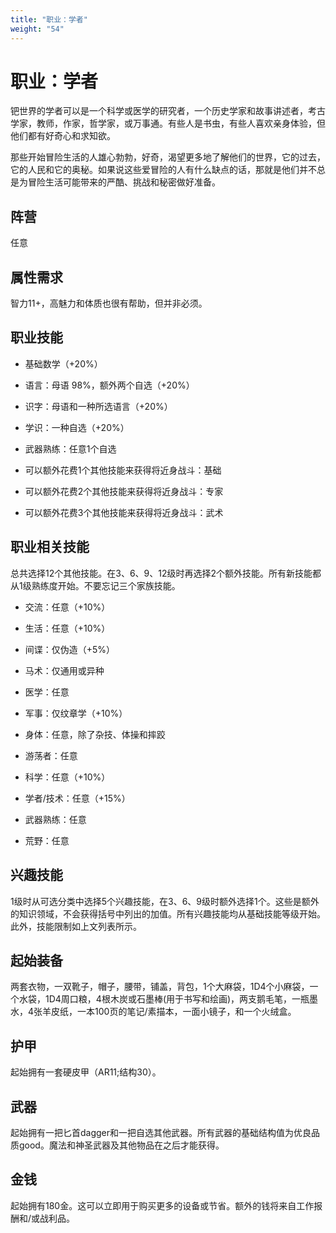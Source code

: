 ```yaml
---
title: "职业：学者"
weight: "54"
---
```

# 职业：学者

钯世界的学者可以是一个科学或医学的研究者，一个历史学家和故事讲述者，考古学家，教师，作家，哲学家，或万事通。有些人是书虫，有些人喜欢亲身体验，但他们都有好奇心和求知欲。

那些开始冒险生活的人雄心勃勃，好奇，渴望更多地了解他们的世界，它的过去，它的人民和它的奥秘。如果说这些爱冒险的人有什么缺点的话，那就是他们并不总是为冒险生活可能带来的严酷、挑战和秘密做好准备。

## 阵营

任意

## 属性需求

智力11+，高魅力和体质也很有帮助，但并非必须。

## 职业技能

- 基础数学（+20%）

- 语言：母语 98%，额外两个自选（+20%）

- 识字：母语和一种所选语言（+20%）

- 学识：一种自选（+20%）

- 武器熟练：任意1个自选

- 可以额外花费1个其他技能来获得将近身战斗：基础

- 可以额外花费2个其他技能来获得将近身战斗：专家

- 可以额外花费3个其他技能来获得将近身战斗：武术


## 职业相关技能

总共选择12个其他技能。在3、6、9、12级时再选择2个额外技能。所有新技能都从1级熟练度开始。不要忘记三个家族技能。

- 交流：任意（+10%）

- 生活：任意（+10%）

- 间谍：仅伪造（+5%）

- 马术：仅通用或异种

- 医学：任意

- 军事：仅纹章学（+10%）

- 身体：任意，除了杂技、体操和摔跤

- 游荡者：任意

- 科学：任意（+10%）

- 学者/技术：任意（+15%）

- 武器熟练：任意

- 荒野：任意


## 兴趣技能

1级时从可选分类中选择5个兴趣技能，在3、6、9级时额外选择1个。这些是额外的知识领域，不会获得括号中列出的加值。所有兴趣技能均从基础技能等级开始。此外，技能限制如上文列表所示。

## 起始装备

两套衣物，一双靴子，帽子，腰带，铺盖，背包，1个大麻袋，1D4个小麻袋，一个水袋，1D4周口粮，4根木炭或石墨棒(用于书写和绘画)，两支鹅毛笔，一瓶墨水，4张羊皮纸，一本100页的笔记/素描本，一面小镜子，和一个火绒盒。

## 护甲

起始拥有一套硬皮甲（AR11;结构30）。

## 武器

起始拥有一把匕首dagger和一把自选其他武器。所有武器的基础结构值为优良品质good。魔法和神圣武器及其他物品在之后才能获得。

## 金钱

起始拥有180金。这可以立即用于购买更多的设备或节省。额外的钱将来自工作报酬和/或战利品。

